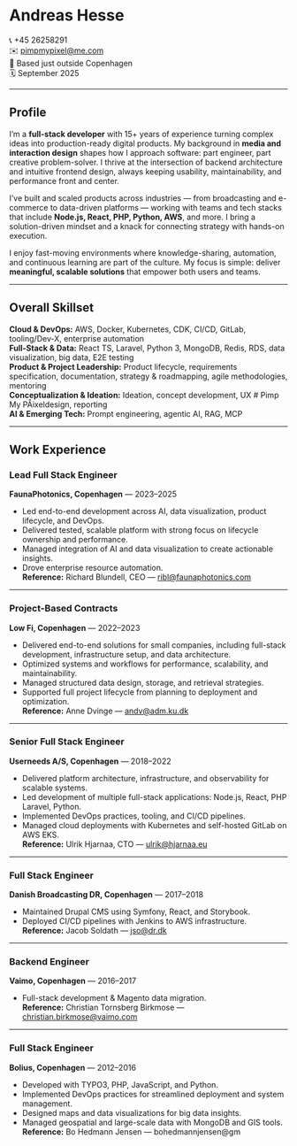 # Andreas Hesse

📞 +45 26258291  
✉️ pimpmypixel@me.com  
📍 Based just outside Copenhagen  
🗓️ September 2025

---

## Profile
I’m a **full-stack developer** with 15+ years of experience turning complex ideas into production-ready digital products. My background in **media and interaction design** shapes how I approach software: part engineer, part creative problem-solver. I thrive at the intersection of backend architecture and intuitive frontend design, always keeping usability, maintainability, and performance front and center.

I’ve built and scaled products across industries — from broadcasting and e-commerce to data-driven platforms — working with teams and tech stacks that include **Node.js, React, PHP, Python, AWS**, and more. I bring a solution-driven mindset and a knack for connecting strategy with hands-on execution.

I enjoy fast-moving environments where knowledge-sharing, automation, and continuous learning are part of the culture. My focus is simple: deliver **meaningful, scalable solutions** that empower both users and teams.

---

## Overall Skillset

**Cloud & DevOps:** AWS, Docker, Kubernetes, CDK, CI/CD, GitLab, tooling/Dev-X, enterprise automation  
**Full-Stack & Data:** React TS, Laravel, Python 3, MongoDB, Redis, RDS, data visualization, big data, E2E testing  
**Product & Project Leadership:** Product lifecycle, requirements specification, documentation, strategy & roadmapping, agile methodologies, mentoring  
**Conceptualization & Ideation:** Ideation, concept development, UX # Pimp My PÅixeldesign, reporting  
**AI & Emerging Tech:** Prompt engineering, agentic AI, RAG, MCP  

---

## Work Experience

### Lead Full Stack Engineer  
**FaunaPhotonics, Copenhagen** — 2023–2025  
- Led end-to-end development across AI, data visualization, product lifecycle, and DevOps.  
- Delivered tested, scalable platform with strong focus on lifecycle ownership and performance.  
- Managed integration of AI and data visualization to create actionable insights.  
- Drove enterprise resource automation.  
**Reference:** Richard Blundell, CEO — ribl@faunaphotonics.com

---

### Project-Based Contracts  
**Low Fi, Copenhagen** — 2022–2023  
- Delivered end-to-end solutions for small companies, including full-stack development, infrastructure setup, and data architecture.  
- Optimized systems and workflows for performance, scalability, and maintainability.  
- Managed structured data design, storage, and retrieval strategies.  
- Supported full project lifecycle from planning to deployment and optimization.  
**Reference:** Anne Dvinge — andv@adm.ku.dk

---

### Senior Full Stack Engineer  
**Userneeds A/S, Copenhagen** — 2018–2022  
- Delivered platform architecture, infrastructure, and observability for scalable systems.  
- Led development of multiple full-stack applications: Node.js, React, PHP Laravel, Python.  
- Implemented DevOps practices, tooling, and CI/CD pipelines.  
- Managed cloud deployments with Kubernetes and self-hosted GitLab on AWS EKS.  
**Reference:** Ulrik Hjarnaa, CTO — ulrik@hjarnaa.eu

---

### Full Stack Engineer  
**Danish Broadcasting DR, Copenhagen** — 2017–2018  
- Maintained Drupal CMS using Symfony, React, and Storybook.  
- Deployed CI/CD pipelines with Jenkins to AWS infrastructure.  
**Reference:** Jacob Soldath — jso@dr.dk

---

### Backend Engineer  
**Vaimo, Copenhagen** — 2016–2017  
- Full-stack development & Magento data migration.  
**Reference:** Christian Tornsberg Birkmose — christian.birkmose@vaimo.com

---

### Full Stack Engineer  
**Bolius, Copenhagen** — 2012–2016  
- Developed with TYPO3, PHP, JavaScript, and Python.  
- Implemented DevOps practices for streamlined deployment and system management.  
- Designed maps and data visualizations for big data insights.  
- Managed geospatial and large-scale data with MongoDB and GIS tools.  
**Reference:** Bo Hedmann Jensen — bohedmannjensen@gm
